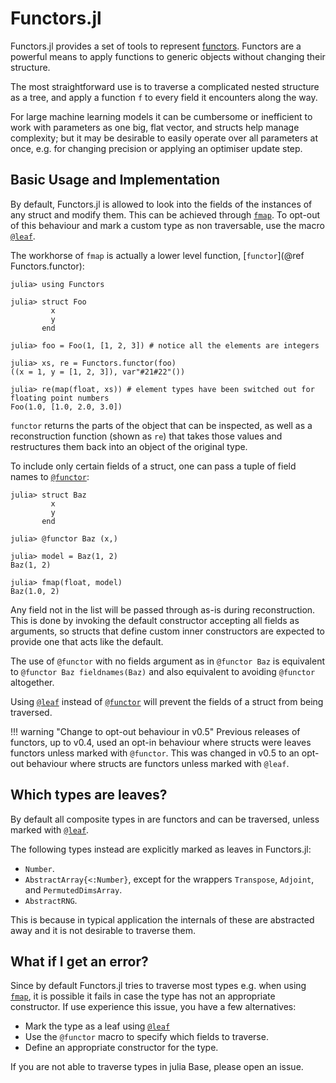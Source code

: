 # Functors.jl

Functors.jl provides a set of tools to represent [functors](https://en.wikipedia.org/wiki/Functor_(functional_programming)). Functors are a powerful means to apply functions to generic objects without changing their structure.

The most straightforward use is to traverse a complicated nested structure as a tree, and apply a function `f` to every field it encounters along the way.

For large machine learning models it can be cumbersome or inefficient to work with parameters as one big, flat vector, and structs help manage complexity; but it may be desirable to easily operate over all parameters at once, e.g. for changing precision or applying an optimiser update step.

## Basic Usage and Implementation

By default, Functors.jl is allowed to look into the fields of the instances of any struct and modify them. This can be achieved through [`fmap`](@ref). To opt-out of this behaviour and mark a custom type as non traversable, use the macro [`@leaf`](@ref).

The workhorse of `fmap` is actually a lower level function, [`functor`](@ref Functors.functor):

```julia-repl
julia> using Functors

julia> struct Foo
         x
         y
       end

julia> foo = Foo(1, [1, 2, 3]) # notice all the elements are integers

julia> xs, re = Functors.functor(foo)
((x = 1, y = [1, 2, 3]), var"#21#22"())

julia> re(map(float, xs)) # element types have been switched out for floating point numbers
Foo(1.0, [1.0, 2.0, 3.0])
```

`functor` returns the parts of the object that can be inspected, as well as a reconstruction function (shown as `re`) that takes those values and restructures them back into an object of the original type.

To include only certain fields of a struct, one can pass a tuple of field names to [`@functor`](@ref):

```julia-repl
julia> struct Baz
         x
         y
       end

julia> @functor Baz (x,)

julia> model = Baz(1, 2)
Baz(1, 2)

julia> fmap(float, model)
Baz(1.0, 2)
```

Any field not in the list will be passed through as-is during reconstruction. This is done by invoking the default constructor accepting all fields as arguments, so structs that define custom inner constructors are expected to provide one that acts like the default. 

The use of `@functor` with no fields argument as in `@functor Baz` is equivalent to `@functor Baz fieldnames(Baz)` and also equivalent to avoiding `@functor` altogether.

Using [`@leaf`](@ref) instead of [`@functor`](@ref) will prevent the fields of a struct from being traversed.

!!! warning "Change to opt-out behaviour in v0.5"
    Previous releases of functors, up to v0.4, used an opt-in behaviour where structs were leaves functors unless marked with `@functor`. This was changed in v0.5 to an opt-out behaviour where structs are functors unless marked with `@leaf`.

## Which types are leaves?

By default all composite types in are functors and can be traversed, unless marked with [`@leaf`](@ref). 

The following types instead are explicitly marked as leaves in Functors.jl:
- `Number`.
- `AbstractArray{<:Number}`, except for the wrappers `Transpose`, `Adjoint`, and `PermutedDimsArray`.
- `AbstractRNG`.

This is because in typical application the internals of these are abstracted away and it is not desirable to traverse them.

## What if I get an error?

Since by default Functors.jl tries to traverse most types e.g. when using [`fmap`](@ref), it is possible it fails in case the type has not an appropriate constructor. If use experience this issue, you have a few alternatives:
- Mark the type as a leaf using [`@leaf`](@ref) 
- Use the `@functor` macro to specify which fields to traverse.
- Define an appropriate constructor for the type.

If you are not able to traverse types in julia Base, please open an issue.
